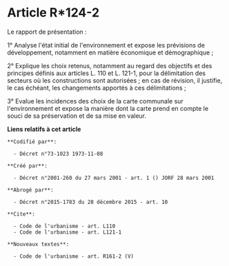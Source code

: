 # Article R*124-2

Le rapport de présentation : 

1° Analyse l'état initial de l'environnement et expose les prévisions de développement, notamment en matière économique et
démographique ; 

2° Explique les choix retenus, notamment au regard des objectifs et des principes définis aux articles L. 110 et L. 121-1,
pour la délimitation des secteurs où les constructions sont autorisées ; en cas de révision, il justifie, le cas échéant, les
changements apportés à ces délimitations ; 

3° Evalue les incidences des choix de la carte communale sur l'environnement et expose la manière dont la carte prend en
compte le souci de sa préservation et de sa mise en valeur.

**Liens relatifs à cet article**

	**Codifié par**:

	  - Décret n°73-1023 1973-11-08

	**Créé par**:

	  - Décret n°2001-260 du 27 mars 2001 - art. 1 () JORF 28 mars 2001

	**Abrogé par**:

	  - Décret n°2015-1783 du 28 décembre 2015 - art. 10

	**Cite**:

	  - Code de l'urbanisme - art. L110
	  - Code de l'urbanisme - art. L121-1

	**Nouveaux textes**:

	  - Code de l'urbanisme - art. R161-2 (V)
